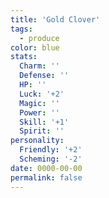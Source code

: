 ```yaml
---
title: 'Gold Clover'
tags:
  - produce
color: blue
stats:
  Charm: ''
  Defense: ''
  HP: ''
  Luck: '+2'
  Magic: ''
  Power: ''
  Skill: '+1'
  Spirit: ''
personality:
  Friendly: '+2'
  Scheming: '-2'
date: 0000-00-00
permalink: false
---
```


